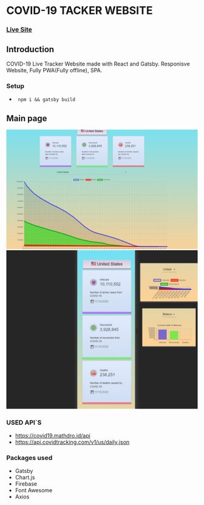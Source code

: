# COVID-19 TACKER WEBSITE

### [Live Site](https://covid-19israel.web.app/)

## Introduction

COVID-19 Live Tracker Website made with React and Gatsby.
Responisve Website, Fully PWA(Fully offline), SPA.

### Setup

- ` npm i && gatsby build`

## Main page

![Alt text](/Examples/ss1.jpg "Data Chart Graph")
![Alt text](/Examples/ss2.jpg "Data Chart Bars")

### USED API`S

- https://covid19.mathdro.id/api
- https://api.covidtracking.com/v1/us/daily.json

### Packages used

- Gatsby
- Chart.js
- Firebase
- Font Awesome
- Axios
